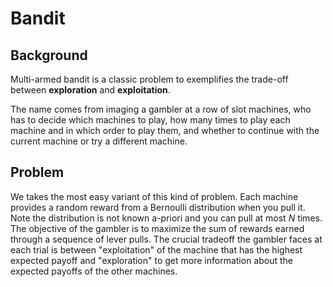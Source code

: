 # Bandit

## Background

Multi-armed bandit is a classic problem to exemplifies the trade-off between **exploration** and **exploitation**.

The name comes from imaging a gambler at a row of slot machines, who has to decide which machines to play, how many times to play each machine and in which order to play them, and whether to continue with the current machine or try a different machine.

## Problem

We takes the most easy variant of this kind of problem. Each machine provides a random reward from a Bernoulli distribution when you pull it. Note the distribution is not known a-priori and you can pull at most $N$ times. The objective of the gambler is to maximize the sum of rewards earned through a sequence of lever pulls. The crucial tradeoff the gambler faces at each trial is between "exploitation" of the machine that has the highest expected payoff and "exploration" to get more information about the expected payoffs of the other machines. 
